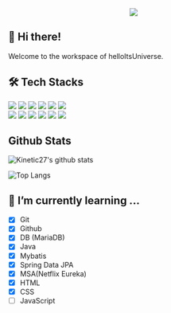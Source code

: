 <div align= "center">
    <img src="https://capsule-render.vercel.app/api?type=rect&color=595959&height=120&text=Universe's%20Universe🪐&animation=&fontColor=ffffff&fontSize=50" />
    </div>

## 👋 Hi there!
Welcome to the workspace of helloItsUniverse.

## 🛠️ Tech Stacks
<div style="text-align: left;">
    <div style="margin: ; text-align: left;" "text-align: left;"> 
          <img src="https://img.shields.io/badge/Java-007396?style=for-the-badge&logo=Java&logoColor=white"/>
          <img src="https://img.shields.io/badge/Spring Boot-6DB33F?style=for-the-badge&logo=Spring Boot&logoColor=white"/>
          <img src="https://img.shields.io/badge/Spring Data JPA-6DB33F?style=for-the-badge&logo=Spring Data JPA&logoColor=white"/>
          <img src="https://img.shields.io/badge/Vue.js-4FC08D?style=for-the-badge&logo=Vue.js&logoColor=white"/>
          <img src="https://img.shields.io/badge/Javascript-F7DF1E?style=for-the-badge&logo=Javascript&logoColor=white"/>
          <img src="https://img.shields.io/badge/HTML5-E34F26?style=for-the-badge&logo=HTML5&logoColor=white"/>
          <br/>
          <img src="https://img.shields.io/badge/MariaDB-003545?style=for-the-badge&logo=MariaDB&logoColor=white"/>
          <img src="https://img.shields.io/badge/Python-3776AB?style=for-the-badge&logo=Python&logoColor=white"/>
          <img src="https://img.shields.io/badge/PyTorch-EE4C2C?style=for-the-badge&logo=PyTorch&logoColor=white"/>
          <img src="https://img.shields.io/badge/Matlab-0076a8?style=for-the-badge&logo=Matlab&logoColor=white"/>
          <img src="https://img.shields.io/badge/Git-F05032?style=for-the-badge&logo=Git&logoColor=white"/>
          <img src="https://img.shields.io/badge/Github-181717?style=for-the-badge&logo=Github&logoColor=white"/>
          </div>
    </div>

## Github Stats
![Kinetic27's github stats](https://github-readme-stats.vercel.app/api?username=helloItsUniverse&show_icons=true&theme=tokyonight)

![Top Langs](https://github-readme-stats.vercel.app/api/top-langs/?username=helloItsUniverse&layout=compact&theme=tokyonight&hide=html)


## 🌱 I’m currently learning ...
- [x] Git
- [x] Github
- [x] DB (MariaDB)
- [x] Java
- [x] Mybatis
- [x] Spring Data JPA
- [x] MSA(Netflix Eureka)
- [x] HTML
- [x] CSS
- [ ] JavaScript

<!--
**helloItsUniverse/helloItsUniverse** is a ✨ _special_ ✨ repository because its `README.md` (this file) appears on your GitHub profile.

Here are some ideas to get you started:

- 🔭 I’m currently working on ...
- 🌱 I’m currently learning ...
- 👯 I’m looking to collaborate on ...
- 🤔 I’m looking for help with ...
- 💬 Ask me about ...
- 📫 How to reach me: ...
- 😄 Pronouns: ...
- ⚡ Fun fact: ...
-->
